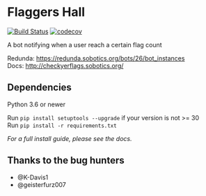 Flaggers Hall
===
[![Build Status](https://travis-ci.org/SOBotics/FlaggersHall.svg?branch=master)](https://travis-ci.org/SOBotics/FlaggersHall)
[![codecov](https://codecov.io/gh/SOBotics/FlaggersHall/branch/master/graph/badge.svg)](https://codecov.io/gh/SOBotics/FlaggersHall)

A bot notifying when a user reach a certain flag count

Redunda: https://redunda.sobotics.org/bots/26/bot_instances  
Docs: http://checkyerflags.sobotics.org/

## Dependencies
Python 3.6 or newer

Run `pip install setuptools --upgrade` if your version is not >= 30  
Run `pip install -r requirements.txt`

*For a full install guide, please see the docs.*

## Thanks to the bug hunters
- @K-Davis1
- @geisterfurz007